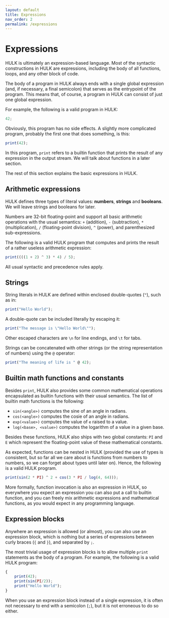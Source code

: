 ```yaml
---
layout: default
title: Expressions
nav_order: 2
permalink: /expressions
---
```


# Expressions

HULK is ultimately an expression-based language. Most of the syntactic constructions in HULK are expressions, including the body of all functions, loops, and any other block of code.

The body of a program in HULK always ends with a single global expression (and, if necessary, a final semicolon) that serves as the entrypoint of the program. This means that, of course, a program in HULK can consist of just one global expression.

For example, the following is a valid program in HULK:

```js
42;
```

Obviously, this program has no side effects. A slightly more complicated program, probably the first one that does something, is this:

```js
print(42);
```

In this program, `print` refers to a builtin function that prints the result of any expression in the output stream. We will talk about functions in a later section.

The rest of this section explains the basic expressions in HULK.

## Arithmetic expressions

HULK defines three types of literal values: **numbers**, **strings** and **booleans**.
We will leave strings and booleans for later.

Numbers are 32-bit floating-point and support all basic arithmetic operations with the usual semantics: `+` (addition), `-` (subtraction), `*` (multiplication), `/` (floating-point division), `^` (power), and parenthesized sub-expressions.

The following is a valid HULK program that computes and prints the result of a rather useless arithmetic expression:

```js
print((((1 + 2) ^ 3) * 4) / 5);
```

All usual syntactic and precedence rules apply.

## Strings

String literals in HULK are defined within enclosed double-quotes (`"`), such as in:

```js
print("Hello World");
```

A double-quote can be included literally by escaping it:

```js
print("The message is \"Hello World\"");
```

Other escaped characters are `\n` for line endings, and `\t` for tabs.

Strings can be concatenated with other strings (or the string representation of numbers) using the `@` operator:

```js
print("The meaning of life is " @ 42);
```

## Builtin math functions and constants

Besides `print`, HULK also provides some common mathematical operations encapsulated as builtin functions with their usual semantics. The list of builtin math functions is the following:

- `sin(<angle>)` computes the sine of an angle in radians.
- `cos(<angle>)` computes the cosie of an angle in radians.
- `exp(<value>)` computes the value of `e` raised to a value.
- `log(<base>, <value>)` computes the logarithm of a value in a given base.

Besides these functions, HULK also ships with two global constants: `PI` and `E` which represent the floating-point value of these mathematical constants.

As expected, functions can be nested in HULK (provided the use of types is consistent, but so far all we care about is functions from numbers to numbers, so we can forget about types until later on). Hence, the following is a valid HULK program.

```js
print(sin(2 * PI) ^ 2 + cos(3 * PI / log(4, 64)));
```

More formally, function invocation is also an expression in HULK, so everywhere you expect an expression you can also put a call to builtin function, and you can freely mix arithmetic expressions and mathematical functions, as you would expect in any programming language.

## Expression blocks

Anywhere an expression is allowed (or almost), you can also use an expression block, which is nothing but a series of expressions between curly braces (`{` and `}`), and separated by `;`.

The most trivial usage of expression blocks is to allow multiple `print` statements as the body of a program. For example, the following is a valid HULK program:

```js
{
    print(42);
    print(sin(PI/2));
    print("Hello World");
}
```

When you use an expression block instead of a single expression, it is often not necessary to end with a semicolon (`;`), but it is not erroneous to do so either.
